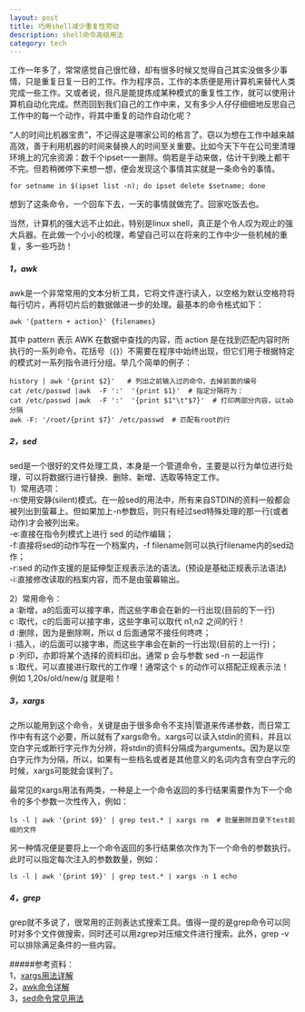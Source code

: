 ```yaml
---
layout: post
title: 巧用shell减少重复性劳动
description: shell命令高级用法
category: tech
---
```


工作一年多了，常常感觉自己很忙碌，却有很多时候又觉得自己其实没做多少事情，只是重复日复一日的工作。作为程序员，工作的本质便是用计算机来替代人类完成一些工作。又或者说，但凡是能提炼成某种模式的重复性工作，就可以使用计算机自动化完成。然而回到我们自己的工作中来，又有多少人仔仔细细地反思自己工作中的每一个动作，将其中重复的动作自动化呢？  

“人的时间比机器宝贵”，不记得这是哪家公司的格言了。窃以为想在工作中越来越高效，善于利用机器的时间来替换人的时间至关重要。比如今天下午在公司里清理环境上的冗余资源：数千个ipset一一删除。倘若是手动来做，估计干到晚上都干不完。但若稍微停下来想一想，便会发现这个事情其实就是一条命令的事情。  

```
for setname in $(ipset list -n); do ipset delete $setname; done 
```
想到了这条命令，一个回车下去，一天的事情就做完了。回家吃饭去也。  

当然，计算机的强大远不止如此，特别是linux shell，真正是个令人叹为观止的强大兵器。在此做一个小小的梳理，希望自己可以在将来的工作中少一些机械的重复，多一些巧劲！  

##### 1，awk
awk是一个非常常用的文本分析工具，它将文件逐行读入，以空格为默认空格符将每行切片，再将切片后的数据做进一步的处理。最基本的命令格式如下：  

```
awk '{pattern + action}' {filenames}
```

其中 pattern 表示 AWK 在数据中查找的内容，而 action 是在找到匹配内容时所执行的一系列命令。花括号（{}）不需要在程序中始终出现，但它们用于根据特定的模式对一系列指令进行分组。举几个简单的例子：  

```
history | awk '{print $2}'   # 列出之前输入过的命令，去掉前面的编号  
cat /etc/passwd |awk  -F ':'  '{print $1}'  # 指定分隔符为：
cat /etc/passwd |awk  -F ':'  '{print $1"\t"$7}'  # 打印两部分内容，以tab分隔  
awk -F: '/root/{print $7}' /etc/passwd  # 匹配有root的行

```
##### 2，sed
sed是一个很好的文件处理工具，本身是一个管道命令，主要是以行为单位进行处理，可以将数据行进行替换、删除、新增、选取等特定工作。  
1）常用选项：  
-n∶使用安静(silent)模式。在一般sed的用法中，所有来自STDIN的资料一般都会被列出到萤幕上。但如果加上-n参数后，则只有经过sed特殊处理的那一行(或者动作)才会被列出来。  
-e∶直接在指令列模式上进行 sed 的动作编辑；  
-f∶直接将sed的动作写在一个档案内，-f filename则可以执行filename内的sed动作；  
-r∶sed 的动作支援的是延伸型正规表示法的语法。(预设是基础正规表示法语法)    
-i∶直接修改读取的档案内容，而不是由萤幕输出。       

2）常用命令：  
a   ∶新增，a的后面可以接字串，而这些字串会在新的一行出现(目前的下一行)  
c   ∶取代，c的后面可以接字串，这些字串可以取代 n1,n2 之间的行！  
d   ∶删除，因为是删除啊，所以 d 后面通常不接任何咚咚；  
i   ∶插入，i的后面可以接字串，而这些字串会在新的一行出现(目前的上一行)；    
p   ∶列印，亦即将某个选择的资料印出。通常 p 会与参数 sed -n 一起运作    
s   ∶取代，可以直接进行取代的工作哩！通常这个 s 的动作可以搭配正规表示法！例如 1,20s/old/new/g 就是啦！
##### 3，xargs
之所以能用到这个命令，关键是由于很多命令不支持|管道来传递参数，而日常工作中有有这个必要，所以就有了xargs命令。xargs可以读入stdin的资料，并且以空白字元或断行字元作为分辨，将stdin的资料分隔成为arguments。因为是以空白字元作为分隔，所以，如果有一些档名或者是其他意义的名词内含有空白字元的时候，xargs可能就会误判了。

最常见的xargs用法有两类，一种是上一个命令返回的多行结果需要作为下一个命令的多个参数一次性传入，例如：  

```
ls -l | awk '{print $9}' | grep test.* | xargs rm  # 批量删除目录下test前缀的文件
```  
另一种情况便是要将上一个命令返回的多行结果依次作为下一个命令的参数执行。此时可以指定每次注入的参数数量，例如：

```
ls -l | awk '{print $9}' | grep test.* | xargs -n 1 echo
```
##### 4，grep
grep就不多说了，很常用的正则表达式搜索工具。值得一提的是grep命令可以同时对多个文件做搜索，同时还可以用zgrep对压缩文件进行搜索。此外，grep -v可以排除满足条件的一些内容。

#####参考资料：  
1，[xargs用法详解](http://blog.csdn.net/zhangfn2011/article/details/6776925)  
2，[awk命令详解](http://www.cnblogs.com/ggjucheng/archive/2013/01/13/2858470.html)  
3，[sed命令常见用法](http://www.cnblogs.com/dong008259/archive/2011/12/07/2279897.html)